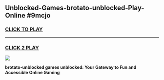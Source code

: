 
## Unblocked-Games-brotato-unblocked-Play-Online #9mcjo
<h3>
<a href="https://news.freeplayer.one?title=brotato-unblocked&ref=3">CLICK TO PLAY</a></h3>
<hr>

<h3>
<a href="https://news.freeplayer.one?title=brotato-unblocked&ref=3">CLICK 2 PLAY</a>
  
</h3>

<a href="https://news.freeplayer.one?title=brotato-unblocked&ref=3"><img src="https://clearcache.store/games.png"></a>


**brotato-unblocked games unblocked: Your Gateway to Fun and Accessible Online Gaming**

